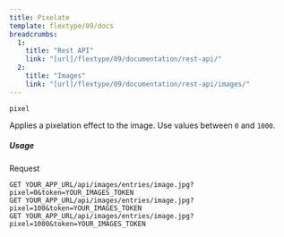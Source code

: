 ```yaml
---
title: Pixelate
template: flextype/09/docs
breadcrumbs:
  1:
    title: "Rest API"
    link: "[url]/flextype/09/documentation/rest-api/"
  2:
    title: "Images"
    link: "[url]/flextype/09/documentation/rest-api/images/"
---
```


`pixel`

Applies a pixelation effect to the image. Use values between `0` and `1000`.

##### Usage

<div class="file-header">Request</div>

```
GET YOUR_APP_URL/api/images/entries/image.jpg?pixel=0&token=YOUR_IMAGES_TOKEN
GET YOUR_APP_URL/api/images/entries/image.jpg?pixel=100&token=YOUR_IMAGES_TOKEN
GET YOUR_APP_URL/api/images/entries/image.jpg?pixel=1000&token=YOUR_IMAGES_TOKEN
```
